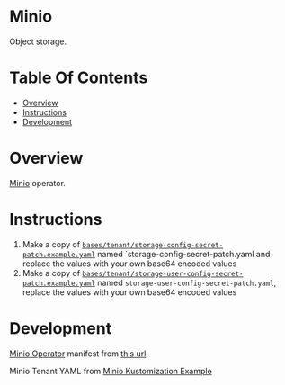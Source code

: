 # Minio
Object storage.

# Table Of Contents
- [Overview](#overview)
- [Instructions](#instructions)
- [Development](#development)

# Overview
[Minio](https://min.io/) operator.

# Instructions
1. Make a copy of [`bases/tenant/storage-config-secret-patch.example.yaml`](./bases/tenant/storage-config-secret-patch.example.yaml) named `storage-config-secret-patch.yaml and replace the values with your own base64 encoded values
2. Make a copy of [`bases/tenant/storage-user-config-secret-patch.example.yaml`](./bases/tenant/storage-user-config-secret-patch.example.yaml) named `storage-user-config-secret-patch.yaml`, replace the values with your own base64 encoded values

# Development
[Minio Operator](https://operatorhub.io/operator/minio-operator) manifest from [this url](https://operatorhub.io/install/minio-operator.yaml).

Minio Tenant YAML from [Minio Kustomization Example](https://github.com/minio/operator/tree/master/examples/kustomization/base)